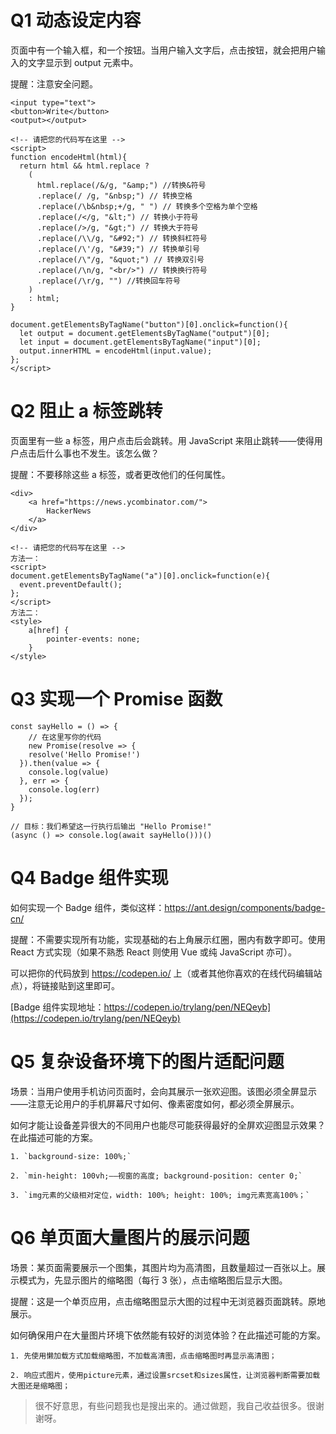# Q1 动态设定内容

页面中有一个输入框，和一个按钮。当用户输入文字后，点击按钮，就会把用户输入的文字显示到 output 元素中。

提醒：注意安全问题。

```
<input type="text">
<button>Write</button>
<output></output>

<!-- 请把您的代码写在这里 -->
<script>
function encodeHtml(html){
  return html && html.replace ? 
    (
      html.replace(/&/g, "&amp;") //转换&符号
      .replace(/ /g, "&nbsp;") // 转换空格
      .replace(/\b&nbsp;+/g, " ") // 转换多个空格为单个空格
      .replace(/</g, "&lt;") // 转换小于符号
      .replace(/>/g, "&gt;") // 转换大于符号
      .replace(/\\/g, "&#92;") // 转换斜杠符号
      .replace(/\'/g, "&#39;") // 转换单引号
      .replace(/\"/g, "&quot;") // 转换双引号
      .replace(/\n/g, "<br/>") // 转换换行符号
      .replace(/\r/g, "") //转换回车符号
    )
    : html;
}

document.getElementsByTagName("button")[0].onclick=function(){
  let output = document.getElementsByTagName("output")[0];
  let input = document.getElementsByTagName("input")[0];
  output.innerHTML = encodeHtml(input.value);
};
</script>
```

# Q2 阻止 a 标签跳转

页面里有一些 a 标签，用户点击后会跳转。用 JavaScript 来阻止跳转——使得用户点击后什么事也不发生。该怎么做？

提醒：不要移除这些 a 标签，或者更改他们的任何属性。

```
<div>
    <a href="https://news.ycombinator.com/">
        HackerNews
    </a>
</div>

<!-- 请把您的代码写在这里 -->
方法一：
<script>
document.getElementsByTagName("a")[0].onclick=function(e){
  event.preventDefault();
};
</script>
方法二：
<style>
    a[href] {
        pointer-events: none;
    }
</style>
```

# Q3 实现一个 Promise 函数

```
const sayHello = () => {
	// 在这里写你的代码
    new Promise(resolve => {
    resolve('Hello Promise!')
  }).then(value => {
    console.log(value)
  }, err => {
    console.log(err)
  });
}

// 目标：我们希望这一行执行后输出 "Hello Promise!"
(async () => console.log(await sayHello()))()
```

# Q4 Badge 组件实现

如何实现一个 Badge 组件，类似这样：https://ant.design/components/badge-cn/

提醒：不需要实现所有功能，实现基础的右上角展示红圈，圈内有数字即可。使用 React 方式实现（如果不熟悉 React 则使用 Vue 或纯 JavaScript 亦可）。

可以把你的代码放到 https://codepen.io/ 上（或者其他你喜欢的在线代码编辑站点），将链接贴到这里即可。

[Badge 组件实现地址：https://codepen.io/trylang/pen/NEQeyb](https://codepen.io/trylang/pen/NEQeyb)

# Q5 复杂设备环境下的图片适配问题

场景：当用户使用手机访问页面时，会向其展示一张欢迎图。该图必须全屏显示——注意无论用户的手机屏幕尺寸如何、像素密度如何，都必须全屏展示。

如何才能让设备差异很大的不同用户也能尽可能获得最好的全屏欢迎图显示效果？在此描述可能的方案。

    1. `background-size: 100%;`
    
    2. `min-height: 100vh;——视窗的高度; background-position: center 0;`

    3. `img元素的父级相对定位，width: 100%; height: 100%; img元素宽高100%；`

# Q6 单页面大量图片的展示问题

场景：某页面需要展示一个图集，其图片均为高清图，且数量超过一百张以上。展示模式为，先显示图片的缩略图（每行 3 张），点击缩略图后显示大图。

提醒：这是一个单页应用，点击缩略图显示大图的过程中无浏览器页面跳转。原地展示。

如何确保用户在大量图片环境下依然能有较好的浏览体验？在此描述可能的方案。

    1. 先使用懒加载方式加载缩略图，不加载高清图，点击缩略图时再显示高清图；

    2. 响应式图片，使用picture元素，通过设置srcset和sizes属性，让浏览器判断需要加载大图还是缩略图；



> 很不好意思，有些问题我也是搜出来的。通过做题，我自己收益很多。很谢谢呀。
